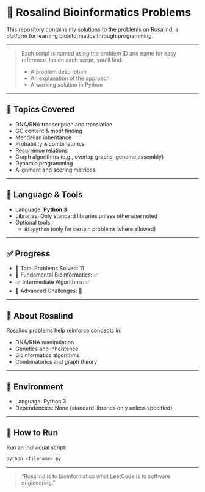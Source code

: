 # 🧬 Rosalind Bioinformatics Problems

This repository contains my solutions to the problems on [Rosalind](https://rosalind.info), a platform for learning bioinformatics through programming.

---

> Each script is named using the problem ID and name for easy reference. Inside each script, you'll find:
> - A problem description
> - An explanation of the approach
> - A working solution in Python

---

## 🔬 Topics Covered

- DNA/RNA transcription and translation
- GC content & motif finding
- Mendelian inheritance
- Probability & combinatorics
- Recurrence relations
- Graph algorithms (e.g., overlap graphs, genome assembly)
- Dynamic programming
- Alignment and scoring matrices

---

## 🧪 Language & Tools

- Language: **Python 3**
- Libraries: Only standard libraries unless otherwise noted
- Optional tools:
  - `Biopython` (only for certain problems where allowed)

---

## ✅ Progress

- 🧩 Total Problems Solved: 11
- 🧬 Fundamental Bioinformatics: ✅
- 📈 Intermediate Algorithms: ✅
- 🧠 Advanced Challenges: 🚧

---

## 🧠 About Rosalind

Rosalind problems help reinforce concepts in:
- DNA/RNA manipulation
- Genetics and inheritance
- Bioinformatics algorithms
- Combinatorics and graph theory

---

## 🔧 Environment

- Language: Python 3
- Dependencies: None (standard libraries only unless specified)

---

## 🧪 How to Run

Run an individual script:

```bash
python <filename>.py
```

---

> “Rosalind is to bioinformatics what LeetCode is to software engineering.”

